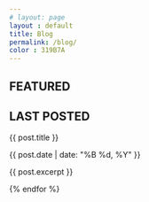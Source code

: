```yaml
---
# layout: page
layout : default
title: Blog
permalink: /blog/
color : 319B7A
---
```


<section>


<h2><i class="fa-solid fa-square" style="color: #{{ page.color }}"></i> FEATURED </h2>


<h2><i class="fa-solid fa-square" style="color: #{{ page.color }}"></i> LAST POSTED</h2>

<div class="articles>
    {% for post in site.posts %}
    <div class = article>
        <h2><a href="{{ post.url }}">{{ post.title }}</a></h2>
        <p>{{ post.date | date: "%B %d, %Y" }}</p>
        <p>{{ post.excerpt }}</p>
    </div>
    {% endfor %}
</div>


<!-- This is the base Jekyll theme. You can find out more info about customizing your Jekyll theme, as well as basic Jekyll usage documentation at [jekyllrb.com](https://jekyllrb.com/)

You can find the source code for Minima at GitHub:
[jekyll][jekyll-organization] /
[minima](https://github.com/jekyll/minima)

You can find the source code for Jekyll at GitHub:
[jekyll][jekyll-organization] /
[jekyll](https://github.com/jekyll/jekyll)


[jekyll-organization]: https://github.com/jekyll -->
</section>
